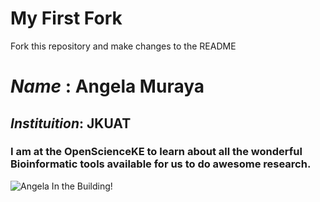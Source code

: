 # My First Fork
Fork this repository and make changes to the README

# *Name* : Angela Muraya

## _Instituition_: JKUAT

### I am at the __OpenScienceKE__ to learn about all the wonderful Bioinformatic tools available for us to do awesome research. 
![Angela In the Building!](https://pbs.twimg.com/media/DkJvXyBXcAAT_7d.jpg 'Angela in the Building!')
